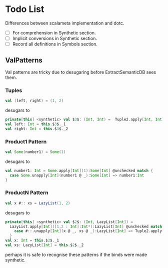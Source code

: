 # Todo List
Differences between scalameta implementation and dotc.

- [ ] For comprehension in Synthetic section.
- [ ] Implicit conversions in Synthetic section.
- [ ] Record all definitions in Symbols section.

## ValPatterns

Val patterns are tricky due to desugaring before ExtractSemanticDB sees them.

### Tuples
```scala
val (left, right) = (1, 2)
```
desugars to
```scala
private[this] <synthetic> val $3$: (Int, Int) =  Tuple2.apply[Int, Int](1, 2)
val left: Int = this.$3$._1
val right: Int = this.$3$._2
```

### Product1 Pattern
```scala
val Some(number1) = Some(1)
```
desugars to
```scala
val number1: Int = Some.apply[Int](1):Some[Int] @unchecked match {
  case Some.unapply[Int](number1 @ _):Some[Int] => number1:Int
}
```

### ProductN Pattern
```scala
val x #:: xs = LazyList(1, 2)
```
desugars to
```scala
private[this] <synthetic> val $2$: (Int, LazyList[Int]) =
  LazyList.apply[Int]([1,2 : Int]:Int*):LazyList[Int] @unchecked match {
    case #::.unapply[Int](x @ _, xs @ _):LazyList[Int] => Tuple2.apply[Int, LazyList[Int]](x, xs)
  }
val x: Int = this.$2$._1
val xs: LazyList[Int] = this.$2$._2
```

perhaps it is safe to recognise these patterns if the binds were made synthetic.
